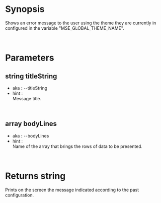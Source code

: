 # Synopsis

Shows an error message to the user using the theme they are currently in 
configured in the variable "MSE_GLOBAL_THEME_NAME".



&nbsp;

# Parameters

## string titleString

- aka       : --titleString
- hint      :  
  Message title.


&nbsp;

## array bodyLines

- aka       : --bodyLines
- hint      :  
  Name of the array that brings the rows of data to be presented.



&nbsp;

# Returns string

Prints on the screen the message indicated according to the past configuration.